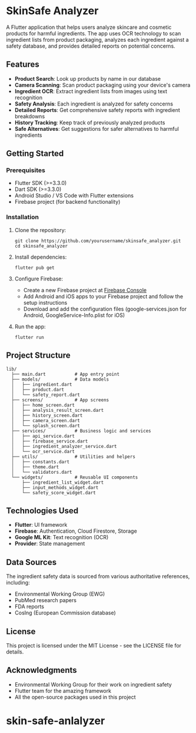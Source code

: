 # SkinSafe Analyzer

A Flutter application that helps users analyze skincare and cosmetic products for harmful ingredients. The app uses OCR technology to scan ingredient lists from product packaging, analyzes each ingredient against a safety database, and provides detailed reports on potential concerns.

## Features

- **Product Search**: Look up products by name in our database
- **Camera Scanning**: Scan product packaging using your device's camera
- **Ingredient OCR**: Extract ingredient lists from images using text recognition
- **Safety Analysis**: Each ingredient is analyzed for safety concerns
- **Detailed Reports**: Get comprehensive safety reports with ingredient breakdowns
- **History Tracking**: Keep track of previously analyzed products
- **Safe Alternatives**: Get suggestions for safer alternatives to harmful ingredients

## Getting Started

### Prerequisites

- Flutter SDK (>=3.3.0)
- Dart SDK (>=3.3.0)
- Android Studio / VS Code with Flutter extensions
- Firebase project (for backend functionality)

### Installation

1. Clone the repository:
   ```
   git clone https://github.com/yourusername/skinsafe_analyzer.git
   cd skinsafe_analyzer
   ```

2. Install dependencies:
   ```
   flutter pub get
   ```

3. Configure Firebase:
   - Create a new Firebase project at [Firebase Console](https://console.firebase.google.com/)
   - Add Android and iOS apps to your Firebase project and follow the setup instructions
   - Download and add the configuration files (google-services.json for Android, GoogleService-Info.plist for iOS)

4. Run the app:
   ```
   flutter run
   ```

## Project Structure

```
lib/
  ├── main.dart           # App entry point
  ├── models/             # Data models
  │   ├── ingredient.dart
  │   ├── product.dart
  │   └── safety_report.dart
  ├── screens/            # App screens
  │   ├── home_screen.dart
  │   ├── analysis_result_screen.dart
  │   ├── history_screen.dart
  │   ├── camera_screen.dart
  │   └── splash_screen.dart
  ├── services/           # Business logic and services
  │   ├── api_service.dart
  │   ├── firebase_service.dart
  │   ├── ingredient_analyzer_service.dart
  │   └── ocr_service.dart
  ├── utils/              # Utilities and helpers
  │   ├── constants.dart
  │   ├── theme.dart
  │   └── validators.dart
  └── widgets/            # Reusable UI components
      ├── ingredient_list_widget.dart
      ├── input_methods_widget.dart
      └── safety_score_widget.dart
```

## Technologies Used

- **Flutter**: UI framework
- **Firebase**: Authentication, Cloud Firestore, Storage
- **Google ML Kit**: Text recognition (OCR)
- **Provider**: State management

## Data Sources

The ingredient safety data is sourced from various authoritative references, including:
- Environmental Working Group (EWG)
- PubMed research papers
- FDA reports
- CosIng (European Commission database)

## License

This project is licensed under the MIT License - see the LICENSE file for details.

## Acknowledgments

- Environmental Working Group for their work on ingredient safety
- Flutter team for the amazing framework
- All the open-source packages used in this project
# skin-safe-anlalyzer

